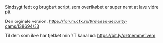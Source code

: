 Sindsygt fedt og brugbart script, som ovenikøbet er super nemt at lave vidre på.

Den orginale version: https://forum.cfx.re/t/release-security-cams/138694/33

Til dem som ikke har tjekket min YT kanal ud: https://bit.ly/detnemmefivem
